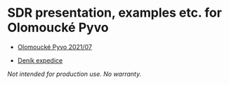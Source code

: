 SDR presentation, examples etc. for Olomoucké Pyvo 
==================================================

- [Olomoucké Pyvo 2021/07](https://pyvo.cz/olomouc-pyvo/2021-07/)

- [Deník expedice](http://www.cbpmr.cz/deniky/25145.htm)

_Not intended for production use. No warranty._
